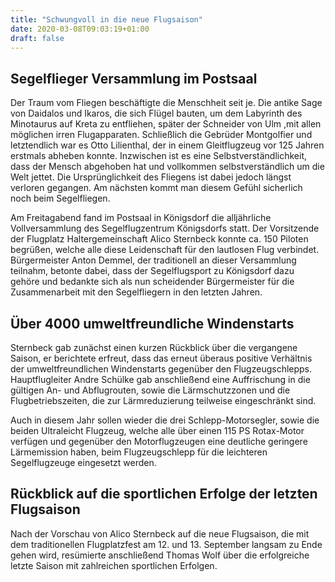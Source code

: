 ```yaml
---
title: "Schwungvoll in die neue Flugsaison"
date: 2020-03-08T09:03:19+01:00
draft: false
---
```


## Segelflieger Versammlung im Postsaal

Der Traum vom Fliegen beschäftigte die Menschheit seit je. Die antike Sage von Daidalos und Ikaros, die sich Flügel bauten, um dem Labyrinth des Minotaurus auf Kreta zu entfliehen, später der Schneider von Ulm ,mit allen möglichen irren Flugapparaten. Schließlich die Gebrüder Montgolfier und letztendlich war es Otto Lilienthal, der in einem Gleitflugzeug vor 125 Jahren erstmals abheben konnte. Inzwischen ist es eine Selbstverständlichkeit, dass der Mensch abgehoben hat und vollkommen selbstverständlich um die Welt jettet. Die Ursprünglichkeit des Fliegens ist dabei jedoch längst verloren gegangen. Am nächsten kommt man diesem Gefühl sicherlich noch beim Segelfliegen.

Am Freitagabend fand im Postsaal in Königsdorf die alljährliche Vollversammlung des Segelflugzentrum Königsdorfs statt. Der Vorsitzende der Flugplatz Haltergemeinschaft Alico Sternbeck konnte ca. 150 Piloten begrüßen, welche alle diese Leidenschaft für den lautlosen Flug verbindet. Bürgermeister Anton Demmel, der traditionell an dieser Versammlung teilnahm, betonte dabei, dass der Segelflugsport zu Königsdorf dazu gehöre und bedankte sich als nun scheidender Bürgermeister für die Zusammenarbeit mit den Segelfliegern in den letzten Jahren.


## Über 4000 umweltfreundliche Windenstarts

Sternbeck gab zunächst einen kurzen Rückblick über die vergangene Saison, er berichtete erfreut, dass das erneut überaus positive Verhältnis der umweltfreundlichen Windenstarts gegenüber den Flugzeugschlepps. Hauptflugleiter Andre Schülke gab anschließend eine Auffrischung in die gültigen An- und Abflugrouten, sowie die Lärmschutzzonen und die Flugbetriebszeiten, die zur Lärmreduzierung teilweise eingeschränkt sind.

Auch in diesem Jahr sollen wieder die drei Schlepp-Motorsegler, sowie die beiden Ultraleicht Flugzeug, welche alle über einen 115 PS Rotax-Motor verfügen und gegenüber den Motorflugzeugen eine deutliche geringere Lärmemission haben, beim Flugzeugschlepp für die leichteren Segelflugzeuge eingesetzt werden.


## Rückblick auf die sportlichen Erfolge der letzten Flugsaison

Nach der Vorschau von Alico Sternbeck auf die neue Flugsaison, die mit dem traditionellen Flugplatzfest am 12. und 13. September langsam zu Ende gehen wird, resümierte anschließend Thomas Wolf über die erfolgreiche letzte Saison mit zahlreichen sportlichen Erfolgen. 